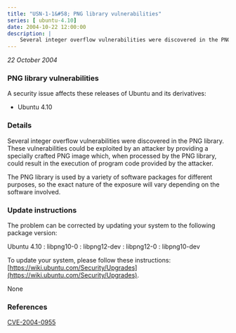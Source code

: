```yaml
---
title: "USN-1-1&#58; PNG library vulnerabilities"
series: [ ubuntu-4.10]
date: 2004-10-22 12:00:00
description: |
    Several integer overflow vulnerabilities were discovered in the PNG library. These vulnerabilities could be exploited by an attacker by providing a specially crafted PNG image which, when processed by the PNG library, could result in the execution of program code provided by the attacker.
--- 
```

 
 

*22 October 2004*

### PNG library vulnerabilities

A security issue affects these releases of Ubuntu and its derivatives:

* Ubuntu 4.10

### Details

Several integer overflow vulnerabilities were discovered in the PNG library. These vulnerabilities could be exploited by an attacker by providing a specially crafted PNG image which, when processed by the PNG library, could result in the execution of program code provided by the attacker.

The PNG library is used by a variety of software packages for different purposes, so the exact nature of the exposure will vary depending on the software involved.

### Update instructions

The problem can be corrected by updating your system to the following package version:

Ubuntu 4.10
 : libpng10-0 
 : libpng12-dev 
 : libpng12-0 
 : libpng10-dev 

To update your system, please follow these instructions: [https://wiki.ubuntu.com/Security/Upgrades](https://wiki.ubuntu.com/Security/Upgrades).

None

### References

 
 [CVE-2004-0955](http://people.ubuntu.com/~ubuntu-security/cve/CVE-2004-0955)
 

